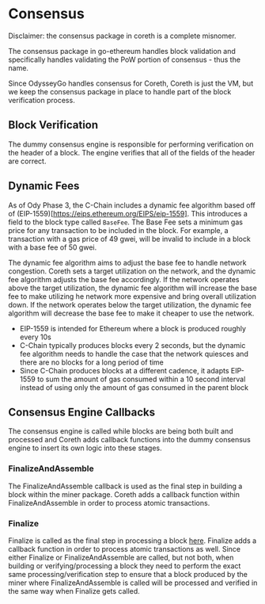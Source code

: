 # Consensus

Disclaimer: the consensus package in coreth is a complete misnomer.

The consensus package in go-ethereum handles block validation and specifically handles validating the PoW portion of consensus - thus the name.

Since OdysseyGo handles consensus for Coreth, Coreth is just the VM, but we keep the consensus package in place to handle part of the block verification process.

## Block Verification

The dummy consensus engine is responsible for performing verification on the header of a block. The engine verifies that all of the fields of the header are correct.

## Dynamic Fees

As of Ody Phase 3, the C-Chain includes a dynamic fee algorithm based off of (EIP-1559)[https://eips.ethereum.org/EIPS/eip-1559]. This introduces a field to the block type called `BaseFee`. The Base Fee sets a minimum gas price for any transaction to be included in the block. For example, a transaction with a gas price of 49 gwei, will be invalid to include in a block with a base fee of 50 gwei.

The dynamic fee algorithm aims to adjust the base fee to handle network congestion. Coreth sets a target utilization on the network, and the dynamic fee algorithm adjusts the base fee accordingly. If the network operates above the target utilization, the dynamic fee algorithm will increase the base fee to make utilizing he network more expensive and bring overall utilization down. If the network operates below the target utilization, the dynamic fee algorithm will decrease the base fee to make it cheaper to use the network.

- EIP-1559 is intended for Ethereum where a block is produced roughly every 10s
- C-Chain typically produces blocks every 2 seconds, but the dynamic fee algorithm needs to handle the case that the network quiesces and there are no blocks for a long period of time
- Since C-Chain produces blocks at a different cadence, it adapts EIP-1559 to sum the amount of gas consumed within a 10 second interval instead of using only the amount of gas consumed in the parent block

## Consensus Engine Callbacks

The consensus engine is called while blocks are being both built and processed and Coreth adds callback functions into the dummy consensus engine to insert its own logic into these stages.

### FinalizeAndAssemble

The FinalizeAndAssemble callback is used as the final step in building a block within the miner package. Coreth adds a callback function within FinalizeAndAssemble in order to process atomic transactions.

### Finalize

Finalize is called as the final step in processing a block [here](../../core/state_processor.go). Finalize adds a callback function in order to process atomic transactions as well. Since either Finalize or FinalizeAndAssemble are called, but not both, when building or verifying/processing a block they need to perform the exact same processing/verification step to ensure that a block produced by the miner where FinalizeAndAssemble is called will be processed and verified in the same way when Finalize gets called.
